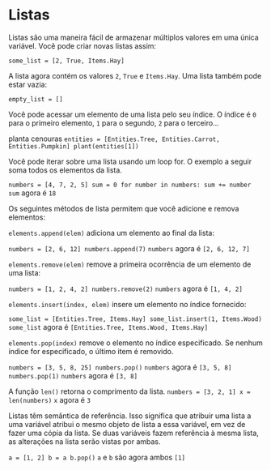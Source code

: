 # Listas
Listas são uma maneira fácil de armazenar múltiplos valores em uma única variável.
Você pode criar novas listas assim:

`some_list = [2, True, Items.Hay]`

A lista agora contém os valores `2`, `True` e `Items.Hay`.
Uma lista também pode estar vazia:

`empty_list = []`

Você pode acessar um elemento de uma lista pelo seu índice. O índice é `0` para o primeiro elemento, `1` para o segundo, `2` para o terceiro...

planta cenouras
`entities = [Entities.Tree, Entities.Carrot, Entities.Pumpkin]
plant(entities[1])`

Você pode iterar sobre uma lista usando um loop for. O exemplo a seguir soma todos os elementos da lista.

`numbers = [4, 7, 2, 5]
sum = 0
for number in numbers:
	sum += number`
`sum` agora é `18`

Os seguintes métodos de lista permitem que você adicione e remova elementos:

`elements.append(elem)` adiciona um elemento ao final da lista:

`numbers = [2, 6, 12]
numbers.append(7)`
`numbers` agora é `[2, 6, 12, 7]`

`elements.remove(elem)` remove a primeira ocorrência de um elemento de uma lista:

`numbers = [1, 2, 4, 2]
numbers.remove(2)`
`numbers` agora é `[1, 4, 2]`

`elements.insert(index, elem)` insere um elemento no índice fornecido:

`some_list = [Entities.Tree, Items.Hay]
some_list.insert(1, Items.Wood)`
`some_list` agora é `[Entities.Tree, Items.Wood, Items.Hay]`

`elements.pop(index)` remove o elemento no índice especificado.
Se nenhum índice for especificado, o último item é removido.

`numbers = [3, 5, 8, 25]
numbers.pop()`
`numbers` agora é `[3, 5, 8]`
`numbers.pop(1)`
`numbers` agora é `[3, 8]`

A função `len()` retorna o comprimento da lista.
`numbers = [3, 2, 1]
x = len(numbers)`
`x` agora é `3`

Listas têm semântica de referência. Isso significa que atribuir uma lista a uma variável atribui o mesmo objeto de lista a essa variável, em vez de fazer uma cópia da lista.
Se duas variáveis fazem referência à mesma lista, as alterações na lista serão vistas por ambas.

`a = [1, 2]
b = a
b.pop()`
`a` e `b` são agora ambos `[1]`
